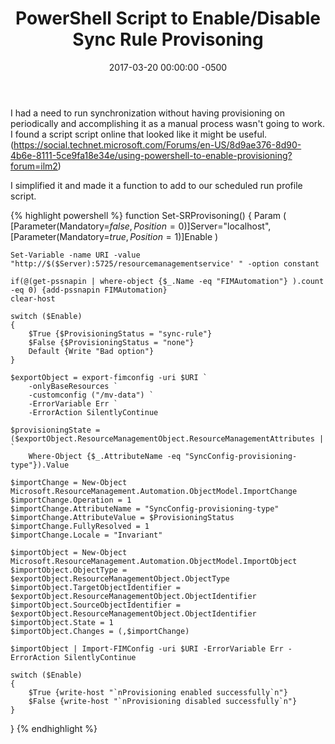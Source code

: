 ﻿---
layout: post
title:  PowerShell Script to Enable/Disable Sync Rule Provisoning
date:   2017-03-20 00:00:00 -0500
categories: IT
---






I had a need to run synchronization without having provisioning on periodically and accomplishing it as a manual process wasn't going to work. I found a script script online that looked like it might be useful.
(https://social.technet.microsoft.com/Forums/en-US/8d9ae376-8d90-4b6e-8111-5ce9fa18e34e/using-powershell-to-enable-provisioning?forum=ilm2)

I simplified it and made it a function to add to our scheduled run profile script.

{% highlight powershell %}
function Set-SRProvisoning()
{
    Param
    (
    [Parameter(Mandatory=$false,Position=0)]$Server="localhost",
    [Parameter(Mandatory=$true,Position=1)]$Enable
    )

    Set-Variable -name URI -value "http://$($Server):5725/resourcemanagementservice' " -option constant

    if(@(get-pssnapin | where-object {$_.Name -eq "FIMAutomation"} ).count -eq 0) {add-pssnapin FIMAutomation}
    clear-host

    switch ($Enable)
    {
        $True {$ProvisioningStatus = "sync-rule"}
        $False {$ProvisioningStatus = "none"}
        Default {Write "Bad option"}
    }

    $exportObject = export-fimconfig -uri $URI `
        -onlyBaseResources `
        -customconfig ("/mv-data") `
        -ErrorVariable Err `
        -ErrorAction SilentlyContinue

    $provisioningState = ($exportObject.ResourceManagementObject.ResourceManagementAttributes | `
        Where-Object {$_.AttributeName -eq "SyncConfig-provisioning-type"}).Value

    $importChange = New-Object Microsoft.ResourceManagement.Automation.ObjectModel.ImportChange
    $importChange.Operation = 1
    $importChange.AttributeName = "SyncConfig-provisioning-type"
    $importChange.AttributeValue = $ProvisioningStatus
    $importChange.FullyResolved = 1
    $importChange.Locale = "Invariant"

    $importObject = New-Object Microsoft.ResourceManagement.Automation.ObjectModel.ImportObject
    $importObject.ObjectType = $exportObject.ResourceManagementObject.ObjectType
    $importObject.TargetObjectIdentifier = $exportObject.ResourceManagementObject.ObjectIdentifier
    $importObject.SourceObjectIdentifier = $exportObject.ResourceManagementObject.ObjectIdentifier
    $importObject.State = 1
    $importObject.Changes = (,$importChange)

    $importObject | Import-FIMConfig -uri $URI -ErrorVariable Err -ErrorAction SilentlyContinue

    switch ($Enable)
    {
        $True {write-host "`nProvisioning enabled successfully`n"}
        $False {write-host "`nProvisioning disabled successfully`n"}
    }
}
{% endhighlight %}